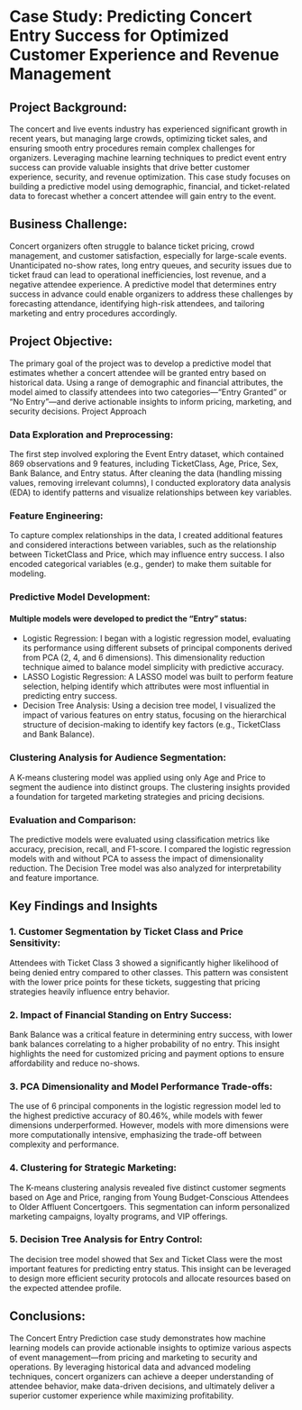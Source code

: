# Case Study: Predicting Concert Entry Success for Optimized Customer Experience and Revenue Management

## Project Background:
The concert and live events industry has experienced significant growth in recent years, but managing large crowds, optimizing ticket sales, and ensuring smooth entry procedures remain complex challenges for organizers. Leveraging machine learning techniques to predict event entry success can provide valuable insights that drive better customer experience, security, and revenue optimization. This case study focuses on building a predictive model using demographic, financial, and ticket-related data to forecast whether a concert attendee will gain entry to the event.

## Business Challenge:
Concert organizers often struggle to balance ticket pricing, crowd management, and customer satisfaction, especially for large-scale events. Unanticipated no-show rates, long entry queues, and security issues due to ticket fraud can lead to operational inefficiencies, lost revenue, and a negative attendee experience. A predictive model that determines entry success in advance could enable organizers to address these challenges by forecasting attendance, identifying high-risk attendees, and tailoring marketing and entry procedures accordingly.

## Project Objective:
The primary goal of the project was to develop a predictive model that estimates whether a concert attendee will be granted entry based on historical data. Using a range of demographic and financial attributes, the model aimed to classify attendees into two categories—“Entry Granted” or “No Entry”—and derive actionable insights to inform pricing, marketing, and security decisions.
Project Approach

### Data Exploration and Preprocessing:
The first step involved exploring the Event Entry dataset, which contained 869 observations and 9 features, including TicketClass, Age, Price, Sex, Bank Balance, and Entry status. After cleaning the data (handling missing values, removing irrelevant columns), I conducted exploratory data analysis (EDA) to identify patterns and visualize relationships between key variables.

### Feature Engineering:
To capture complex relationships in the data, I created additional features and considered interactions between variables, such as the relationship between TicketClass and Price, which may influence entry success. I also encoded categorical variables (e.g., gender) to make them suitable for modeling.

### Predictive Model Development:
#### Multiple models were developed to predict the “Entry” status:
- Logistic Regression: I began with a logistic regression model, evaluating its performance using different subsets of principal components derived from PCA (2, 4, and 6 dimensions). This dimensionality reduction technique aimed to balance model simplicity with predictive accuracy.
- LASSO Logistic Regression: A LASSO model was built to perform feature selection, helping identify which attributes were most influential in predicting entry success.
- Decision Tree Analysis: Using a decision tree model, I visualized the impact of various features on entry status, focusing on the hierarchical structure of decision-making to identify key factors (e.g., TicketClass and Bank Balance).

### Clustering Analysis for Audience Segmentation:
A K-means clustering model was applied using only Age and Price to segment the audience into distinct groups. The clustering insights provided a foundation for targeted marketing strategies and pricing decisions.

### Evaluation and Comparison:
The predictive models were evaluated using classification metrics like accuracy, precision, recall, and F1-score. I compared the logistic regression models with and without PCA to assess the impact of dimensionality reduction. The Decision Tree model was also analyzed for interpretability and feature importance.

## Key Findings and Insights

### 1. Customer Segmentation by Ticket Class and Price Sensitivity:
Attendees with Ticket Class 3 showed a significantly higher likelihood of being denied entry compared to other classes. This pattern was consistent with the lower price points for these tickets, suggesting that pricing strategies heavily influence entry behavior.

### 2. Impact of Financial Standing on Entry Success:
Bank Balance was a critical feature in determining entry success, with lower bank balances correlating to a higher probability of no entry. This insight highlights the need for customized pricing and payment options to ensure affordability and reduce no-shows.

### 3. PCA Dimensionality and Model Performance Trade-offs:
The use of 6 principal components in the logistic regression model led to the highest predictive accuracy of 80.46%, while models with fewer dimensions underperformed. However, models with more dimensions were more computationally intensive, emphasizing the trade-off between complexity and performance.

### 4. Clustering for Strategic Marketing:
The K-means clustering analysis revealed five distinct customer segments based on Age and Price, ranging from Young Budget-Conscious Attendees to Older Affluent Concertgoers. This segmentation can inform personalized marketing campaigns, loyalty programs, and VIP offerings.

### 5. Decision Tree Analysis for Entry Control:
The decision tree model showed that Sex and Ticket Class were the most important features for predicting entry status. This insight can be leveraged to design more efficient security protocols and allocate resources based on the expected attendee profile.

## Conclusions: 
The Concert Entry Prediction case study demonstrates how machine learning models can provide actionable insights to optimize various aspects of event management—from pricing and marketing to security and operations. By leveraging historical data and advanced modeling techniques, concert organizers can achieve a deeper understanding of attendee behavior, make data-driven decisions, and ultimately deliver a superior customer experience while maximizing profitability.
